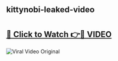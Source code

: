 ## kittynobi-leaked-video 

# <h2><a href="http://freeplayer.one?title=kittynobi-leaked-video&ref=21J">🔗 Click to Watch 👉🔴 VIDEO</a></h2>

<a href="http://freeplayer.one?title=kittynobi-leaked-video&ref=21J" rel="nofollow" data-target="animated-image.originalLink"><img src="https://i.ibb.co.com/xMMVF88/686577567.gif" alt="Viral Video Original" style="max-width: 100%; display: inline-block;" data-target="animated-image.originalImage"></a>

